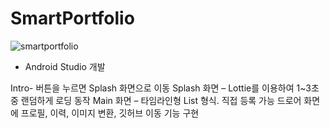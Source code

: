 # SmartPortfolio
![smartportfolio](https://github.com/user-attachments/assets/e5000770-3998-4365-bdf1-326b6e5e15c5)

- Android Studio 개발

Intro- 버튼을 누르면 Splash 화면으로 이동
Splash 화면 – Lottie를 이용하여 1~3초 중 랜덤하게 로딩 동작
Main 화면 – 타임라인형 List 형식. 직접 등록 가능
드로어 화면에 프로필, 이력, 이미지 변환, 깃허브 이동 기능 구현

